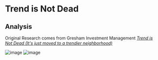 # Trend is Not Dead

## Analysis
Original Research comes from Gresham Investment Management [*Trend is Not Dead (It's just moved to a trendier neighborhood)*](https://www.cmegroup.com/education/files/trends-not-dead-babbedge-kerson-2019.pdf)

![image](https://github.com/user-attachments/assets/07a7000b-b19a-4add-b1bd-320295c4bfc8)
![image](https://github.com/user-attachments/assets/4a5071b9-e640-426f-ac72-031e532d5fc5)


